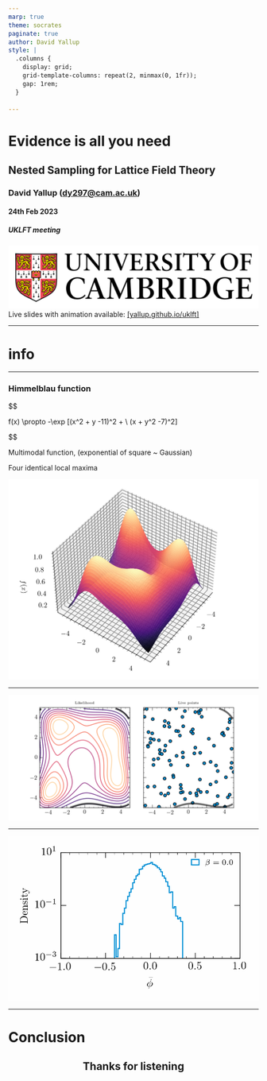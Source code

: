 ```yaml
---
marp: true
theme: socrates
paginate: true
author: David Yallup
style: |
  .columns {
    display: grid;
    grid-template-columns: repeat(2, minmax(0, 1fr));
    gap: 1rem;
  }

---
```



<!-- <style>
section {
  font-size: 28px;
}
  img[alt~="center"] {
  display: block;
  margin: 0 auto;
  }

  justify-content: flex-start;
</style> -->

<style>
   .font-size: 20px;
    
    img[alt~="center"] {
    display: block;
    margin: 0 auto;
    }

  justify-content: flex-start;


   .cite-author {
      text-align        : right;
   }
   .cite-author:after {
      color             : orangered;
      font-size         : 125%;
      /* font-style        : italic; */
      font-weight       : bold;
      font-family       : Cambria, Cochin, Georgia, Times, 'Times New Roman', serif;
      padding-right     : 130px;
   }
   .cite-author[data-text]:after {
      content           : " - "attr(data-text) " - ";      
   }

   .cite-author p {
      padding-bottom : 40px
   }

</style>




<!-- _class: titlepage -->

# Evidence is all you need
## Nested Sampling for Lattice Field Theory
### David Yallup (<dy297@cam.ac.uk>)
#### 24th Feb 2023
##### UKLFT meeting

![height:100px](./assets/cam.png)
Live slides with animation available:
[[yallup.github.io/uklft]](https://yallup.github.io/uklft) 


----
<!-- paginate: true -->

<!-- _class: invert lead -->

# __info__


----

### Himmelblau function


$$

f(x) \propto -\exp [(x^2 + y -11)^2 + \\ (x + y^2 -7)^2]

$$

Multimodal function, (exponential of square ~ Gaussian)

Four identical local maxima


![bg right](./assets/himmelblau.png)

----

![bg](./assets/himmelblau.gif)

----


![bg 90%](./assets/beta_flow.gif)


----


<!-- _class: invert lead -->

# __Conclusion__


<center>

## Thanks for listening

